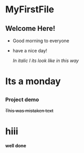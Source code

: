 # MyFirstFile
## Welcome Here!
* Good morning to everyone
* have a nice day!
  
  *In italic I its look like in this way*
# Its a monday
## 
### Project demo
~~This was mistaken text~~

  
<h1> hiii</h1>

<strong>well done</strong>
